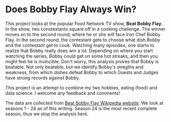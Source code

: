 # Does Bobby Flay Always Win?
 
 This project looks at the popular Food Network TV show, __Beat Bobby Flay__. In the show, two constestants square off in a cooking challenge. The winner moves on to the second round, where he or she will face Iron Chef Bobby Flay. In the second round, the contestant gets to choose what dish Bobby and the contestant get to cook. Watching many episodes, one starts to realize that Bobby really does win a lot. Depending on where you start watching the series, Bobby could get on some hot streaks, and then you might feel he is invincible. Don't worry, this analysis proves that Bobby is beatable. Not only beatable, but we identify Bobby's stregths and weakness, from which dishes defeat Bobby to which Guests and Judges have strong records against Bobby. 

 This project is an attempt to combine my two hobbies, eating (food) and data science. I welcome any feedback and comments!
 
 The data are collected from [Beat Bobby Flay Wikipedia website](https://en.wikipedia.org/wiki/Beat_Bobby_Flay). We look at seasons 1 - 24 as of this writing. Season 24 is the most recent complete season, thus we stop the analysis here. 
 
 

